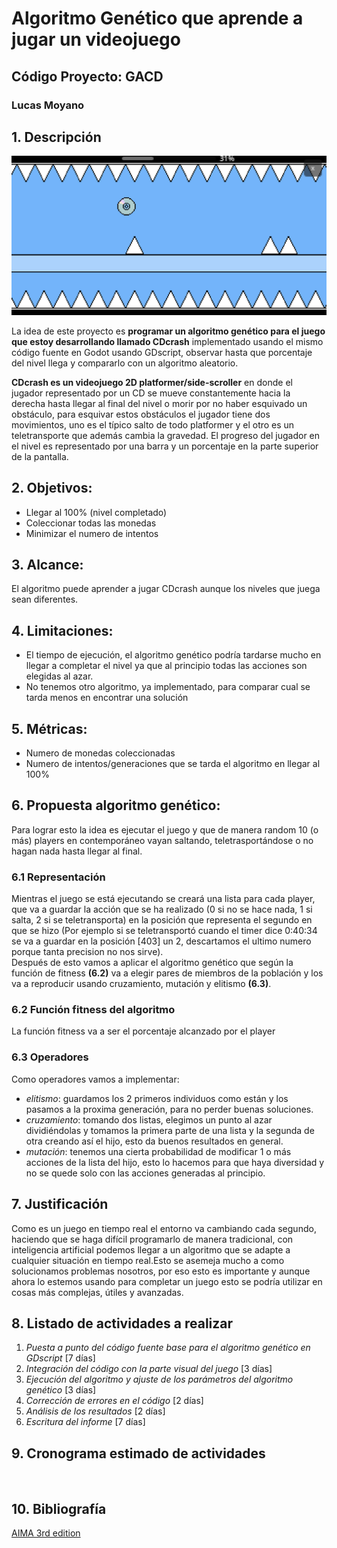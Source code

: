 # Algoritmo Genético que aprende a jugar un videojuego

## Código Proyecto: GACD

### Lucas Moyano

## 1. Descripción
![](imgs/CDcrashScreen.png)

La idea de este proyecto es **programar un algoritmo genético para el juego que estoy desarrollando llamado CDcrash** implementado usando el mismo código fuente en Godot usando GDscript, observar hasta que porcentaje del nivel llega y compararlo con un algoritmo aleatorio.

**CDcrash es un videojuego 2D platformer/side-scroller** en donde el jugador representado por un CD se mueve constantemente hacia la derecha hasta llegar al final del nivel o morir por no haber esquivado un obstáculo, para esquivar estos obstáculos el jugador tiene dos movimientos, uno es el típico salto de todo platformer y el otro es un teletransporte que además cambia la gravedad. El progreso del jugador en el nivel es representado por una barra y un porcentaje en la parte superior de la pantalla.

## 2. Objetivos:

- Llegar al 100% (nivel completado)
- Coleccionar todas las monedas
- Minimizar el numero de intentos

## 3. Alcance:

El algoritmo puede aprender a jugar CDcrash aunque los niveles que juega sean diferentes.

## 4. Limitaciones:

- El tiempo de ejecución, el algoritmo genético podría tardarse mucho en llegar a completar el nivel ya que al principio todas las acciones son elegidas al azar.
- No tenemos otro algoritmo, ya implementado, para comparar cual se tarda menos en encontrar una solución
	
## 5. Métricas:

- Numero de monedas coleccionadas
- Numero de intentos/generaciones que se tarda el algoritmo en llegar al 100%

## 6. Propuesta algoritmo genético:

Para lograr esto la idea es ejecutar el juego y que de manera random 10 (o más) players en contemporáneo vayan saltando, teletrasportándose o no hagan nada hasta llegar al final.

### 6.1 Representación

Mientras el juego se está ejecutando se creará una lista para cada player, que va a guardar la acción que se ha realizado (0 si no se hace nada, 1 si salta, 2 si se teletransporta) en la posición que representa el segundo en que se hizo (Por ejemplo si se teletransportó cuando el timer dice 0:40:34 se va a guardar en la posición [403] un 2, descartamos el ultimo numero porque tanta precision no nos sirve).  
Después de esto vamos a aplicar el algoritmo genético que según la función de fitness **(6.2)** va a elegir pares de miembros de la población y los va a reproducir usando cruzamiento, mutación y elitismo **(6.3)**.

### 6.2 Función fitness del algoritmo

La función fitness va a ser el porcentaje alcanzado por el player

### 6.3 Operadores

Como operadores vamos a implementar:

- *elitismo*: guardamos los 2 primeros individuos como están y los pasamos a la proxima generación, para no perder buenas soluciones.
- *cruzamiento*: tomando dos listas, elegimos un punto al azar dividiéndolas y tomamos la primera parte de una lista y la segunda de otra creando así el hijo, esto da buenos resultados en general.
- *mutación*: tenemos una cierta probabilidad de modificar 1 o más acciones de la lista del hijo, esto lo hacemos para que haya diversidad y no se quede solo con las acciones generadas al principio.

## 7. Justificación

Como es un juego en tiempo real el entorno va cambiando cada segundo, haciendo que se haga difícil programarlo de manera tradicional, con inteligencia artificial podemos llegar a un algoritmo que se adapte a cualquier situación en tiempo real.Esto se asemeja mucho a como solucionamos problemas nosotros, por eso esto es importante y aunque ahora lo estemos usando para completar un juego esto se podría utilizar en cosas más complejas, útiles y avanzadas.

## 8. Listado de actividades a realizar

1. *Puesta a punto del código fuente base para el algoritmo genético en GDscript* [7 días]
2. *Integración del código con la parte visual del juego* [3 días]
3. *Ejecución del algoritmo y ajuste de los parámetros del algoritmo genético* [3 días]
4. *Corrección de errores en el código* [2 días]
5. *Análisis de los resultados* [2 días]
6. *Escritura del informe*  [7 días]

## 9. Cronograma estimado de actividades

![]()

## 10. Bibliografía

[AIMA 3rd edition](https://zoo.cs.yale.edu/classes/cs470/materials/aima2010.pdf)
